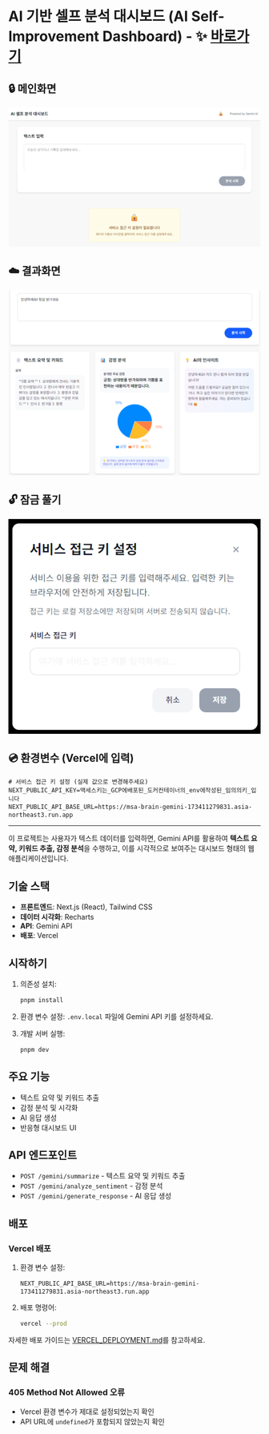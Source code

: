 # AI 기반 셀프 분석 대시보드 (AI Self-Improvement Dashboard) - ✨ [바로가기](https://msa-self-dashboard-gemini.vercel.app)

## 🔒 메인화면
<img alt="메인화면" src="docs/AI셀프분석대시보드LOCK.png" />

## ☁️ 결과화면
<img alt="결과화면" src="docs/AI셀프분석대시보드RESULT.png" />

## 🔓 잠금 풀기
<img alt="잠금풀기" src="docs/DASHBOARD_UNLOCKING.png" />

## 💿 환경변수 (Vercel에 입력)

```
# 서비스 접근 키 설정 (실제 값으로 변경해주세요)
NEXT_PUBLIC_API_KEY=액세스키는_GCP에배포된_도커컨테이너의_env에작성된_임의의키_입니다
NEXT_PUBLIC_API_BASE_URL=https://msa-brain-gemini-173411279831.asia-northeast3.run.app
```

---

이 프로젝트는 사용자가 텍스트 데이터를 입력하면, Gemini API를 활용하여 **텍스트 요약, 키워드 추출, 감정 분석**을 수행하고, 이를 시각적으로 보여주는 대시보드 형태의 웹 애플리케이션입니다.

## 기술 스택

- **프론트엔드**: Next.js (React), Tailwind CSS
- **데이터 시각화**: Recharts
- **API**: Gemini API
- **배포**: Vercel

## 시작하기

1. 의존성 설치:
   ```bash
   pnpm install
   ```

2. 환경 변수 설정:
   `.env.local` 파일에 Gemini API 키를 설정하세요.

3. 개발 서버 실행:
   ```bash
   pnpm dev
   ```

## 주요 기능

- 텍스트 요약 및 키워드 추출
- 감정 분석 및 시각화
- AI 응답 생성
- 반응형 대시보드 UI

## API 엔드포인트

- `POST /gemini/summarize` - 텍스트 요약 및 키워드 추출
- `POST /gemini/analyze_sentiment` - 감정 분석
- `POST /gemini/generate_response` - AI 응답 생성

## 배포

### Vercel 배포

1. 환경 변수 설정:
   ```
   NEXT_PUBLIC_API_BASE_URL=https://msa-brain-gemini-173411279831.asia-northeast3.run.app
   ```

2. 배포 명령어:
   ```bash
   vercel --prod
   ```

자세한 배포 가이드는 [VERCEL_DEPLOYMENT.md](./docs/VERCEL_DEPLOYMENT.md)를 참고하세요.

## 문제 해결

### 405 Method Not Allowed 오류
- Vercel 환경 변수가 제대로 설정되었는지 확인
- API URL에 `undefined`가 포함되지 않았는지 확인
